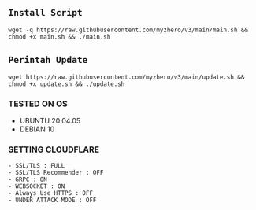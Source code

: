 ## `Install Script`
<pre><code>wget -q https://raw.githubusercontent.com/myzhero/v3/main/main.sh && chmod +x main.sh && ./main.sh
</code></pre>

## `Perintah Update`
<pre><code>wget https://raw.githubusercontent.com/myzhero/v3/main/update.sh && chmod +x update.sh && ./update.sh</code></pre>

### TESTED ON OS 
- UBUNTU 20.04.05
- DEBIAN 10

### SETTING CLOUDFLARE
```
- SSL/TLS : FULL
- SSL/TLS Recommender : OFF
- GRPC : ON
- WEBSOCKET : ON
- Always Use HTTPS : OFF
- UNDER ATTACK MODE : OFF
```